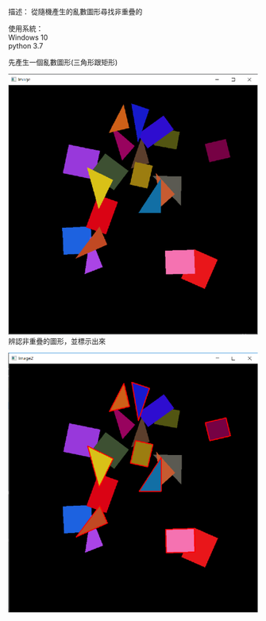 描述：
從隨機產生的亂數圖形尋找非重疊的  

使用系統：  
Windows 10  
python 3.7  


先產生一個亂數圖形(三角形跟矩形)  

![image](https://github.com/xenoz24/ImageRecognize/blob/master/Image1.png)
辨認非重疊的圖形，並標示出來  

![image](https://github.com/xenoz24/ImageRecognize/blob/master/Image2.png)
 
